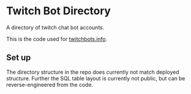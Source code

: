# Twitch Bot Directory
A directory of twitch chat bot accounts.

This is the code used for [twitchbots.info](http://twitchbots.info).

## Set up
The directory structure in the repo does currently not match deployed structure.
Further the SQL table layout is currently not public, but can be
reverse-engineered from the code.
